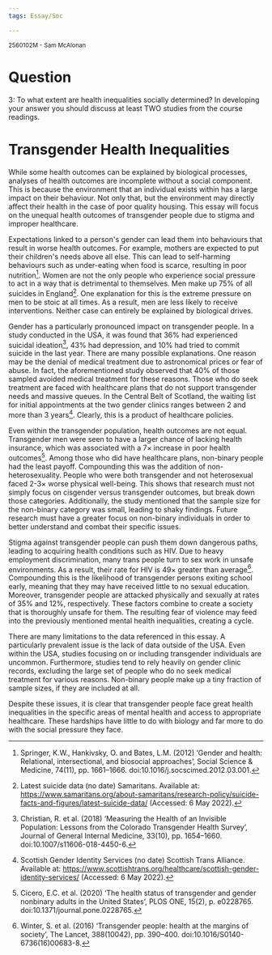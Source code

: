 ```yaml
---
tags: Essay/Soc

---
```

<small>
	2560102M - Sam McAlonan
</small>

# Question
3: To what extent are health inequalities socially determined? In developing your answer you should discuss at least TWO studies from the course readings.

# Transgender Health Inequalities
While some health outcomes can be explained by biological processes, analyses of health outcomes are incomplete without a social component. This is because the environment that an individual exists within has a large impact on their behaviour. Not only that, but the environment may directly affect their health in the case of poor quality housing. This essay will focus on the unequal health outcomes of transgender people due to stigma and improper healthcare.

Expectations linked to a person's gender can lead them into behaviours that result in worse health outcomes. For example, mothers are expected to put their children's needs above all else. This can lead to self-harming behaviours such as under-eating when food is scarce, resulting in poor nutrition[^1].  Women are not the only people who experience social pressure to act in a way that is detrimental to themselves. Men make up 75% of all suicides in England[^2]. One explanation for this is the extreme pressure on men to be stoic at all times. As a result, men are less likely to receive interventions. Neither case can entirely be explained by biological drives.

Gender has a particularly pronounced impact on transgender people. In a study conducted in the USA, it was found that 36% had experienced suicidal ideation[^3], 43% had depression, and 10% had tried to commit suicide in the last year. There are many possible explanations. One reason may be the denial of medical treatment due to astronomical prices or fear of abuse. In fact, the aforementioned study observed that 40% of those sampled avoided medical treatment for these reasons. Those who do seek treatment are faced with healthcare plans that do not support transgender needs and massive queues. In the Central Belt of Scotland, the waiting list for initial appointments at the two gender clinics ranges between 2 and more than 3 years[^4]. Clearly, this is a product of healthcare policies.

Even within the transgender population, health outcomes are not equal. Transgender men were seen to have a larger chance of lacking health insurance, which was associated with a 7$\times$ increase in poor health outcomes[^5]. Among those who did have healthcare plans, non-binary people had the least payoff. Compounding this was the addition of non-heterosexuality. People who were both transgender and not heterosexual faced 2-3$\times$ worse physical well-being. This shows that research must not simply focus on cisgender versus transgender outcomes, but break down those categories. Additionally, the study mentioned that the sample size for the non-binary category was small, leading to shaky findings. Future research must have a greater focus on non-binary individuals in order to better understand and combat their specific issues.

Stigma against transgender people can push them down dangerous paths, leading to acquiring health conditions such as HIV. Due to heavy employment discrimination, many trans people turn to sex work in unsafe environments. As a result, their rate for HIV is 49$\times$ greater than average[^6]. Compounding this is the likelihood of transgender persons exiting school early, meaning that they may have received little to no sexual education. Moreover, transgender people are attacked physically and sexually at rates of 35% and 12%, respectively. These factors combine to create a society that is thoroughly unsafe for them. The resulting fear of violence may feed into the previously mentioned mental health inequalities, creating a cycle.

There are many limitations to the data referenced in this essay. A particularly prevalent issue is the lack of data outside of the USA. Even within the USA, studies focusing on or including transgender individuals are uncommon. Furthermore, studies tend to rely heavily on gender clinic records, excluding the large set of people who do no seek medical treatment for various reasons. Non-binary people make up a tiny fraction of sample sizes, if they are included at all.

Despite these issues, it is clear that transgender people face great health inequalities in the specific areas of mental health and access to appropriate healthcare. These hardships have little to do with biology and far more to do with the social pressure they face. 

[^1]: Springer, K.W., Hankivsky, O. and Bates, L.M. (2012) ‘Gender and health: Relational, intersectional, and biosocial approaches’, Social Science & Medicine, 74(11), pp. 1661–1666. doi:10.1016/j.socscimed.2012.03.001.

[^2]: Latest suicide data (no date) Samaritans. Available at: https://www.samaritans.org/about-samaritans/research-policy/suicide-facts-and-figures/latest-suicide-data/ (Accessed: 6 May 2022).

[^3]: Christian, R. et al. (2018) ‘Measuring the Health of an Invisible Population: Lessons from the Colorado Transgender Health Survey’, Journal of General Internal Medicine, 33(10), pp. 1654–1660. doi:10.1007/s11606-018-4450-6.

[^4]: Scottish Gender Identity Services (no date) Scottish Trans Alliance. Available at: https://www.scottishtrans.org/healthcare/scottish-gender-identity-services/ (Accessed: 6 May 2022).

[^5]: Cicero, E.C. et al. (2020) ‘The health status of transgender and gender nonbinary adults in the United States’, PLOS ONE, 15(2), p. e0228765. doi:10.1371/journal.pone.0228765.

[^6]: Winter, S. et al. (2016) ‘Transgender people: health at the margins of society’, The Lancet, 388(10042), pp. 390–400. doi:10.1016/S0140-6736(16)00683-8.
